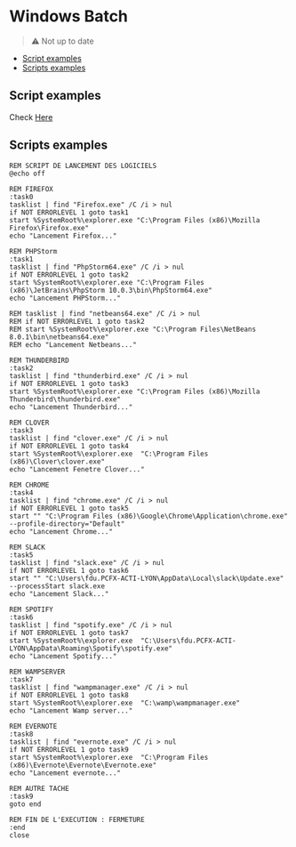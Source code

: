 # Windows Batch


> :warning: Not up to date


<!-- START doctoc generated TOC please keep comment here to allow auto update -->
<!-- DON'T EDIT THIS SECTION, INSTEAD RE-RUN doctoc TO UPDATE -->

- [Script examples](#script-examples)
- [Scripts examples](#scripts-examples)

<!-- END doctoc generated TOC please keep comment here to allow auto update -->

## Script examples

Check [Here](../examples/windows-scripts-examples)

## Scripts examples

```
REM SCRIPT DE LANCEMENT DES LOGICIELS
@echo off

REM FIREFOX
:task0
tasklist | find "Firefox.exe" /C /i > nul 
if NOT ERRORLEVEL 1 goto task1
start %SystemRoot%\explorer.exe "C:\Program Files (x86)\Mozilla Firefox\Firefox.exe"
echo "Lancement Firefox..."

REM PHPStorm
:task1
tasklist | find "PhpStorm64.exe" /C /i > nul 
if NOT ERRORLEVEL 1 goto task2
start %SystemRoot%\explorer.exe "C:\Program Files (x86)\JetBrains\PhpStorm 10.0.3\bin\PhpStorm64.exe"
echo "Lancement PHPStorm..."

REM tasklist | find "netbeans64.exe" /C /i > nul 
REM if NOT ERRORLEVEL 1 goto task2
REM start %SystemRoot%\explorer.exe "C:\Program Files\NetBeans 8.0.1\bin\netbeans64.exe"
REM echo "Lancement Netbeans..."

REM THUNDERBIRD
:task2
tasklist | find "thunderbird.exe" /C /i > nul 
if NOT ERRORLEVEL 1 goto task3
start %SystemRoot%\explorer.exe "C:\Program Files (x86)\Mozilla Thunderbird\thunderbird.exe"
echo "Lancement Thunderbird..."

REM CLOVER
:task3
tasklist | find "clover.exe" /C /i > nul 
if NOT ERRORLEVEL 1 goto task4
start %SystemRoot%\explorer.exe  "C:\Program Files (x86)\Clover\clover.exe"
echo "Lancement Fenetre Clover..."

REM CHROME
:task4
tasklist | find "chrome.exe" /C /i > nul 
if NOT ERRORLEVEL 1 goto task5
start "" "C:\Program Files (x86)\Google\Chrome\Application\chrome.exe" --profile-directory="Default"
echo "Lancement Chrome..."

REM SLACK
:task5
tasklist | find "slack.exe" /C /i > nul 
if NOT ERRORLEVEL 1 goto task6
start "" "C:\Users\fdu.PCFX-ACTI-LYON\AppData\Local\slack\Update.exe"  --processStart slack.exe
echo "Lancement Slack..."

REM SPOTIFY
:task6
tasklist | find "spotify.exe" /C /i > nul 
if NOT ERRORLEVEL 1 goto task7
start %SystemRoot%\explorer.exe  "C:\Users\fdu.PCFX-ACTI-LYON\AppData\Roaming\Spotify\spotify.exe"
echo "Lancement Spotify..."

REM WAMPSERVER
:task7
tasklist | find "wampmanager.exe" /C /i > nul 
if NOT ERRORLEVEL 1 goto task8
start %SystemRoot%\explorer.exe  "C:\wamp\wampmanager.exe"
echo "Lancement Wamp server..."

REM EVERNOTE
:task8
tasklist | find "evernote.exe" /C /i > nul 
if NOT ERRORLEVEL 1 goto task9
start %SystemRoot%\explorer.exe  "C:\Program Files (x86)\Evernote\Evernote\Evernote.exe"
echo "Lancement evernote..."

REM AUTRE TACHE
:task9
goto end

REM FIN DE L'EXECUTION : FERMETURE
:end
close
```
